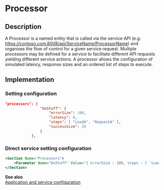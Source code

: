 # Processor

## Description
A Processor is a named entity that is called via the service API (e.g. https://contoso.com:8008/api/ServiceName/ProcessorName) and organises the flow of control for a given service request.
Multiple processors may be defined for a service to facilitate different API requests yielding different service actions.
A processor allows the configuration of simulated latency, response sizes and an ordered list of steps to execute.


## Implementation



### Setting configuration
```json
"processors": {
                "DoStuff": {
                    "errorSize": 100,
                    "latency": 0,
                    "steps": [ "LoadA", "RequestA" ],
                    "successSize": 20 
                }
            },
```


### Direct service setting configuration
```xml
<Section Name="Processors">
    <Parameter Name="DoStuff" Value="{ errorSize : 100, steps : [ 'LoadA', 'RequestA' ], successSize : 20, latency : 0 }" />
</Section>
```

__See also__<br/>
[Application and service configuration](../ApplicationAndServices.md)